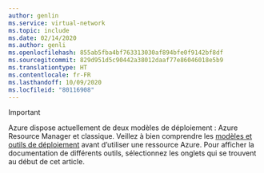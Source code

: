 ```yaml
---
author: genlin
ms.service: virtual-network
ms.topic: include
ms.date: 02/14/2020
ms.author: genli
ms.openlocfilehash: 855ab5fba4bf763313030af894bfe0f9142bf8df
ms.sourcegitcommit: 829d951d5c90442a38012daaf77e86046018e5b9
ms.translationtype: HT
ms.contentlocale: fr-FR
ms.lasthandoff: 10/09/2020
ms.locfileid: "80116908"
---
```

> [!IMPORTANT]
> Azure dispose actuellement de deux modèles de déploiement : Azure Resource Manager et classique. Veillez à bien comprendre les [modèles et outils de déploiement](../articles/azure-resource-manager/management/deployment-models.md) avant d’utiliser une ressource Azure. Pour afficher la documentation de différents outils, sélectionnez les onglets qui se trouvent au début de cet article.
